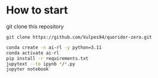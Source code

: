 
# How to start
git clone this repository
```
git clone https://github.com/Vulpes94/quoridor-zero.git
```

```sh
conda create -n ai-rl -y python=3.11
conda activate ai-rl
pip install -r requirements.txt
jupytext --to ipynb */*.py 
jupyter notebook
```